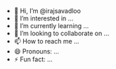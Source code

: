 - 👋 Hi, I’m @irajsavadloo
- 👀 I’m interested in ...
- 🌱 I’m currently learning ...
- 💞️ I’m looking to collaborate on ...
- 📫 How to reach me ...
- 😄 Pronouns: ...
- ⚡ Fun fact: ...

<!---
irajsavadloo/irajsavadloo is a ✨ special ✨ repository because its `README.md` (this file) appears on your GitHub profile.
You can click the Preview link to take a look at your changes.
--->
